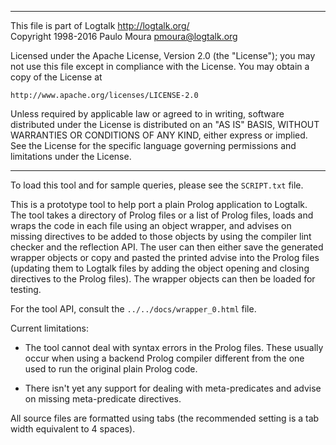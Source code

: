 ________________________________________________________________________

This file is part of Logtalk <http://logtalk.org/>  
Copyright 1998-2016 Paulo Moura <pmoura@logtalk.org>

Licensed under the Apache License, Version 2.0 (the "License");
you may not use this file except in compliance with the License.
You may obtain a copy of the License at

    http://www.apache.org/licenses/LICENSE-2.0

Unless required by applicable law or agreed to in writing, software
distributed under the License is distributed on an "AS IS" BASIS,
WITHOUT WARRANTIES OR CONDITIONS OF ANY KIND, either express or implied.
See the License for the specific language governing permissions and
limitations under the License.
________________________________________________________________________


To load this tool and for sample queries, please see the `SCRIPT.txt` file.

This is a prototype tool to help port a plain Prolog application to Logtalk.
The tool takes a directory of Prolog files or a list of Prolog files, loads
and wraps the code in each file using an object wrapper, and advises on missing
directives to be added to those objects by using the compiler lint checker and
the reflection API. The user can then either save the generated wrapper objects
or copy and pasted the printed advise into the Prolog files (updating them to
Logtalk files by adding the object opening and closing directives to the Prolog
files). The wrapper objects can then be loaded for testing.

For the tool API, consult the `../../docs/wrapper_0.html` file.

Current limitations:

- The tool cannot deal with syntax errors in the Prolog files. These usually
occur when using a backend Prolog compiler different from the one used to
run the original plain Prolog code.

- There isn't yet any support for dealing with meta-predicates and advise on
missing meta-predicate directives.


All source files are formatted using tabs (the recommended setting is a
tab width equivalent to 4 spaces).
